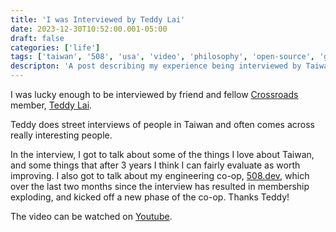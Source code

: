 ```yaml
---
title: 'I was Interviewed by Teddy Lai'
date: 2023-12-30T10:52:00.001-05:00
draft: false
categories: ['life']
tags: ['taiwan', '508', 'usa', 'video', 'philosophy', 'open-source', 'g0v']
descripton: 'A post describing my experience being interviewed by Taiwan Youtuber Teddy Lai.'
---
```



I was lucky enough to be interviewed by friend and fellow [Crossroads](http://crossroads.tw/) member, [Teddy Lai](https://www.youtube.com/@teddylai886).

Teddy does street interviews of people in Taiwan and often comes across really interesting people.

In the interview, I got to talk about some of the things I love about Taiwan, and some things
that after 3 years I think I can fairly evaluate as worth improving. I also got to talk about
my engineering co-op, [508.dev](https://508.dev), which over the last two months since the interview has resulted
in membership exploding, and kicked off a new phase of the co-op. Thanks Teddy!

The video can be watched on [Youtube](https://www.youtube.com/watch?v=db8FfUShu8g).
